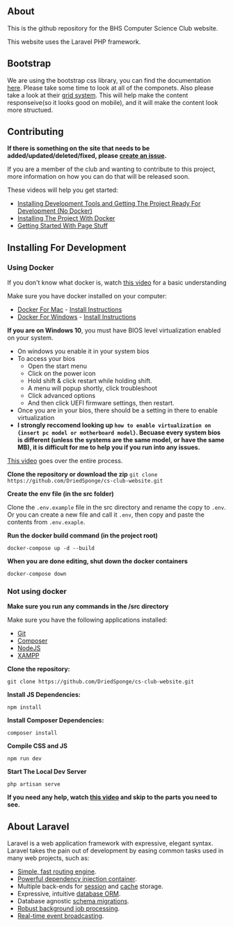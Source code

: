 ## About
This is the github repository for the BHS Computer Science Club website.

This website uses the Laravel PHP framework.

## Bootstrap
We are using the bootstrap css library, you can find the documentation [here](https://v5.getbootstrap.com/docs/5.0/getting-started/introduction/). Please take some time to look at all of the componets. Also please take a look at their [grid system](https://v5.getbootstrap.com/docs/5.0/layout/grid/). This will help make the content responseive(so it looks good on mobile), and it will make the content look more structued.

## Contributing

**If there is something on the site that needs to be added/updated/deleted/fixed, please [create an issue](https://github.com/DriedSponge/cs-club-website/issues/new).**

If you are a member of the club and wanting to contribute to this project, more information on how you can do that will be released soon.

These videos will help you get started:
- [Installing Development Tools and Getting The Project Ready For Development (No Docker)](https://www.youtube.com/watch?v=pEJEi8trSpc)
- [Installing The Project With Docker](https://youtu.be/0muvVhhZBHk)
- [Getting Started With Page Stuff](https://www.youtube.com/watch?v=d9kfCARLCR8)


## Installing For Development


### Using Docker
If you don't know what docker is, watch [this video](https://www.youtube.com/watch?v=Gjnup-PuquQ) for a basic understanding 

Make sure you have docker installed on your computer:
- [Docker For Mac](https://hub.docker.com/editions/community/docker-ce-desktop-mac/) - [Install Instructions](https://docs.docker.com/docker-for-mac/install/)
- [Docker For Windows](https://hub.docker.com/editions/community/docker-ce-desktop-windows/) - [Install Instructions](https://docs.docker.com/docker-for-windows/install/)

**If you are on Windows 10**, you must have BIOS level virtualization enabled on your system.
- On windows you enable it in your system bios 
- To access your bios
    - Open the start menu
    - Click on the power icon
    - Hold shift & click restart while holding shift.
    - A menu will popup shortly, click troubleshoot
    - Click advanced options
    - And then click UEFI firmware settings, then restart.
- Once you are in your bios, there should be a setting in there to enable virtualization
- **I strongly reccomend looking up `how to enable virtualization on {insert pc model or motherboard model}`. Becuase every system bios is different (unless the systems are the same model, or have the same MB), it is difficult for me to help you if you run into any issues.**

[This video](https://youtu.be/0muvVhhZBHk) goes over the entire process.

**Clone the repository or download the zip**
`git clone https://github.com/DriedSponge/cs-club-website.git`

**Create the env file (in the src folder)**

Clone the `.env.example` file in the src directory and rename the copy to `.env`. Or you can create a new file and call it `.env`, then copy and paste the contents from `.env.exaple`.

**Run the docker build command (in the project root)**

`docker-compose up -d --build`

**When you are done editing, shut down the docker containers**

`docker-compose down`

### Not using docker

**Make sure you run any commands in the /src directory**

Make sure you have the following applications installed:
- [Git](https://git-scm.com)
- [Composer](https://getcomposer.org/)
- [NodeJS](https://nodejs.org/en/)
- [XAMPP](https://www.apachefriends.org/index.html)

**Clone the repository:**

`git clone https://github.com/DriedSponge/cs-club-website.git`

**Install JS Dependencies:**

`npm install`

**Install Composer Dependencies:**

`composer install`

**Compile CSS and JS**

`npm run dev`

**Start The Local Dev Server**

`php artisan serve`

**If you need any help, watch [this video](https://www.youtube.com/watch?v=pEJEi8trSpc) and skip to the parts you need to see.**

## About Laravel

Laravel is a web application framework with expressive, elegant syntax. Laravel takes the pain out of development by easing common tasks used in many web projects, such as:

- [Simple, fast routing engine](https://laravel.com/docs/routing).
- [Powerful dependency injection container](https://laravel.com/docs/container).
- Multiple back-ends for [session](https://laravel.com/docs/session) and [cache](https://laravel.com/docs/cache) storage.
- Expressive, intuitive [database ORM](https://laravel.com/docs/eloquent).
- Database agnostic [schema migrations](https://laravel.com/docs/migrations).
- [Robust background job processing](https://laravel.com/docs/queues).
- [Real-time event broadcasting](https://laravel.com/docs/broadcasting).
